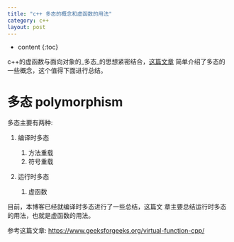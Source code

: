 ```yaml
---
title: "c++ 多态的概念和虚函数的用法"
category: c++
layout: post
---
```

* content
{:toc}

c++的虚函数与面向对象的_多态_的思想紧密结合，[这篇文章](https://www.geeksforgeeks.org/polymorphism-in-c/)
简单介绍了多态的一些概念，这个值得下面进行总结。

# 多态 polymorphism
多态主要有两种:

1. 编译时多态
	1. 方法重载
	2. 符号重载

2. 运行时多态
	1. 虚函数

目前，本博客已经就编译时多态进行了一些总结，这篇文
章主要总结运行时多态的用法，也就是虚函数的用法。

参考这篇文章:
https://www.geeksforgeeks.org/virtual-function-cpp/

